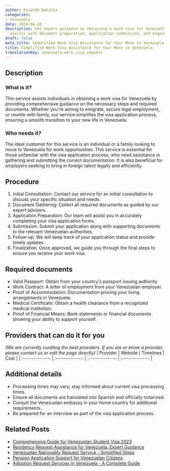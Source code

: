```yaml
---
author: Ricardo Batista
categories:
- Venezuela
date: 2024-06-26
description: Get expert guidance on obtaining a work visa for Venezuela. Our service
  assists with document preparation, application submission, and ongoing support.
draft: false
meta_title: Simplified Work Visa Assistance for Your Move to Venezuela
title: Simplified Work Visa Assistance for Your Move to Venezuela
translationKey: venezuela-work_visa_request
---
```



## Description
### What is it?
This service assists individuals in obtaining a work visa for Venezuela by providing comprehensive guidance on the necessary steps and required documents. Whether you're aiming to emigrate, secure legal employment, or reunite with family, our service simplifies the visa application process, ensuring a smooth transition to your new life in Venezuela.

### Who needs it?
The ideal customer for this service is an individual or a family looking to move to Venezuela for work opportunities. This service is essential for those unfamiliar with the visa application process, who need assistance in gathering and submitting the correct documentation. It is also beneficial for employers seeking to bring in foreign talent legally and efficiently.

## Procedure

1. Initial Consultation: Contact our service for an initial consultation to discuss your specific situation and needs.
2. Document Gathering: Collect all required documents as guided by our expert advisors.
3. Application Preparation: Our team will assist you in accurately completing your visa application forms.
4. Submission: Submit your application along with supporting documents to the relevant Venezuelan authorities.
5. Follow-up: We will keep track of your application status and provide timely updates.
6. Finalization: Once approved, we guide you through the final steps to ensure you receive your work visa.


## Required documents

- Valid Passport: Obtain from your country's passport issuing authority.
- Work Contract: A letter of employment from your Venezuelan employer.
- Proof of Accommodation: Documentation proving your living arrangements in Venezuela.
- Medical Certificate: Obtain a health clearance from a recognized medical institution.
- Proof of Financial Means: Bank statements or financial documents showing your ability to support yourself.


## Providers that can do it for you
_(We are currently curating the best providers. If you are or know a provider, please contact us or edit the page directly)_
| Provider        |     Website     |     Timelines    |       Cost      |
| :-------------: | :-------------: |  :-------------: | :-------------: |

## Additional details

- Processing times may vary; stay informed about current visa processing times.
- Ensure all documents are translated into Spanish and officially notarized.
- Consult the Venezuelan embassy in your home country for additional requirements.
- Be prepared for an interview as part of the visa application process.




## Related Posts

- [Comprehensive Guide for Venezuelan Student Visa 2023](https://tramitit.com/guides/venezuela/student_visa_request/)
- [Residency Request Assistance for Venezuela: Expert Guidance](https://tramitit.com/guides/venezuela/residency_request/)
- [Venezuelan Nationality Request Service - Simplified Steps](https://tramitit.com/guides/venezuela/nationality_request/)
- [Pension Application Support for Venezuelan Citizens](https://tramitit.com/guides/venezuela/pension_request/)
- [Adoption Request Services in Venezuela - A Complete Guide](https://tramitit.com/guides/venezuela/adoption_request/)